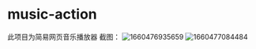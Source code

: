# music-action
此项目为简易网页音乐播放器
截图：
![1660476935659](https://user-images.githubusercontent.com/78678747/184534885-7ffe3099-f3ab-46b1-bb78-f3850e0fc722.jpg)
![1660477084484](https://user-images.githubusercontent.com/78678747/184534925-d2c6cbc1-b6ca-4419-a43d-21469d4ac1b0.jpg)


